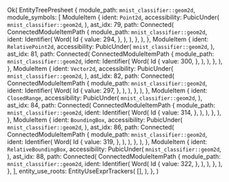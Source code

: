 Ok(
    EntityTreePresheet {
        module_path: `mnist_classifier::geom2d`,
        module_symbols: [
            ModuleItem {
                ident: `Point2d`,
                accessibility: PubicUnder(
                    `mnist_classifier::geom2d`,
                ),
                ast_idx: 79,
                path: Connected(
                    ConnectedModuleItemPath {
                        module_path: `mnist_classifier::geom2d`,
                        ident: Identifier(
                            Word(
                                Id {
                                    value: 294,
                                },
                            ),
                        ),
                    },
                ),
            },
            ModuleItem {
                ident: `RelativePoint2d`,
                accessibility: PubicUnder(
                    `mnist_classifier::geom2d`,
                ),
                ast_idx: 81,
                path: Connected(
                    ConnectedModuleItemPath {
                        module_path: `mnist_classifier::geom2d`,
                        ident: Identifier(
                            Word(
                                Id {
                                    value: 300,
                                },
                            ),
                        ),
                    },
                ),
            },
            ModuleItem {
                ident: `Vector2d`,
                accessibility: PubicUnder(
                    `mnist_classifier::geom2d`,
                ),
                ast_idx: 82,
                path: Connected(
                    ConnectedModuleItemPath {
                        module_path: `mnist_classifier::geom2d`,
                        ident: Identifier(
                            Word(
                                Id {
                                    value: 297,
                                },
                            ),
                        ),
                    },
                ),
            },
            ModuleItem {
                ident: `ClosedRange`,
                accessibility: PubicUnder(
                    `mnist_classifier::geom2d`,
                ),
                ast_idx: 84,
                path: Connected(
                    ConnectedModuleItemPath {
                        module_path: `mnist_classifier::geom2d`,
                        ident: Identifier(
                            Word(
                                Id {
                                    value: 314,
                                },
                            ),
                        ),
                    },
                ),
            },
            ModuleItem {
                ident: `BoundingBox`,
                accessibility: PubicUnder(
                    `mnist_classifier::geom2d`,
                ),
                ast_idx: 86,
                path: Connected(
                    ConnectedModuleItemPath {
                        module_path: `mnist_classifier::geom2d`,
                        ident: Identifier(
                            Word(
                                Id {
                                    value: 319,
                                },
                            ),
                        ),
                    },
                ),
            },
            ModuleItem {
                ident: `RelativeBoundingBox`,
                accessibility: PubicUnder(
                    `mnist_classifier::geom2d`,
                ),
                ast_idx: 88,
                path: Connected(
                    ConnectedModuleItemPath {
                        module_path: `mnist_classifier::geom2d`,
                        ident: Identifier(
                            Word(
                                Id {
                                    value: 322,
                                },
                            ),
                        ),
                    },
                ),
            },
        ],
        entity_use_roots: EntityUseExprTrackers(
            [],
        ),
    },
)